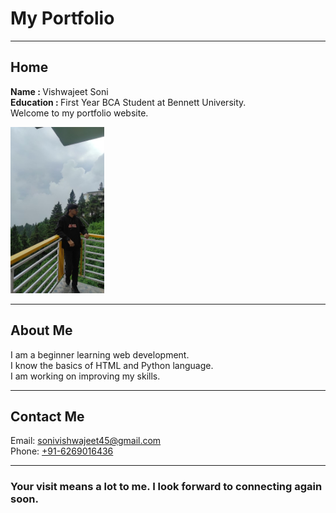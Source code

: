<DOCTYPE html> 
<html lang="en">
<head>
  <title>My Portfolio</title>
</head>
<body>

  <h1>My Portfolio</h1>
  <hr>

  <h2 id="home">Home</h2>
  <p><b>Name : </b>Vishwajeet Soni<br>
     <b>Education : </b>First Year BCA Student at Bennett University.<br>
     Welcome to my portfolio website.
  </p>
  
  <img src="image.jpg" alt="My photo" width="150">
  <hr>

  <h2 id="about">About Me</h2>
  <p>I am a beginner learning web development.<br>
     I know the basics of HTML and Python language.<br>
     I am working on improving my skills.
  </p>
  <hr>

  <h2 id="contact">Contact Me</h2>
  <p>Email: <a href="mailto:sonivishwajeet45@gmail.com">sonivishwajeet45@gmail.com</a><br>
     Phone: <a href="tel:+916269016436">+91-6269016436</a>
  </p>
  <hr>

  <h3>Your visit means a lot to me. I look forward to connecting again soon.</h3>

</body>
</html>
